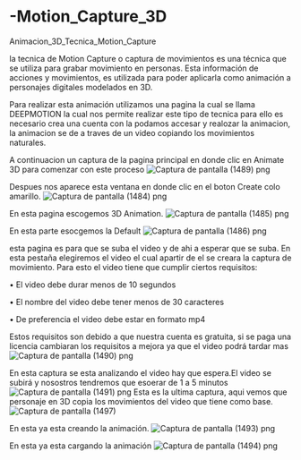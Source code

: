 # -Motion_Capture_3D
Animacion_3D_Tecnica_Motion_Capture

la tecnica de Motion Capture o captura de movimientos es una técnica que se utiliza para grabar movimiento en personas. Esta información de acciones y movimientos, es utilizada para poder aplicarla como animación a personajes digitales modelados en 3D.

Para realizar esta animación utilizamos una pagina la cual se llama DEEPMOTION la cual nos permite realizar este tipo de tecnica para ello es necesario crea una cuenta con la podamos accesar y realozar la animacion, la animacion se de a traves de un video copiando los movimientos naturales.

A continuacion un captura de la pagina principal en donde clic en Animate 3D para comenzar con este proceso
![Captura de pantalla (1489) png](https://user-images.githubusercontent.com/71051834/145311407-1f55e23f-2641-4387-b383-3356a3db9afa.jpg)

Despues nos aparece esta ventana en donde clic en el boton Create colo amarillo.
![Captura de pantalla (1484) png](https://user-images.githubusercontent.com/71051834/145310975-7c2f8f97-060c-49fb-8d80-5bf67d0d8fdd.jpg)

En esta pagina escogemos 3D Animation.
![Captura de pantalla (1485) png](https://user-images.githubusercontent.com/71051834/145311028-da6b4d16-94b1-4075-a640-c2a9ab01fa76.jpg)

En esta parte esocgemos la Default
![Captura de pantalla (1486) png](https://user-images.githubusercontent.com/71051834/145311045-a35678ab-2199-4df9-8c12-726f3a5d8cf5.jpg)

esta pagina es para que se suba el video y de ahi a esperar que se suba.
En esta pestaña elegiremos el video el cual apartir de el se creara la captura de movimiento. Para esto el video tiene que cumplir ciertos requisitos:

•	El video debe durar menos de 10 segundos

•	El nombre del video debe tener menos de 30 caracteres

•	De preferencia el video debe estar en formato mp4

Estos requisitos son debido a que nuestra cuenta es gratuita, si se paga una licencia cambiaran los requisitos a mejora ya que el video podrá tardar mas
![Captura de pantalla (1490) png](https://user-images.githubusercontent.com/71051834/145311810-1d1c76d0-5db5-4479-8c1c-1cb466cd8563.jpg)

En esta captura se esta analizando el video hay que espera.El video se subirá y nosostros tendremos que esoerar de 1 a 5 minutos
![Captura de pantalla (1491) png](https://user-images.githubusercontent.com/71051834/145313000-1bd5e614-82dc-4136-b0e0-68728a975aff.jpg)
Esta es la ultima captura, aqui vemos que personaje en 3D copia los movimientos del video que tiene como base.
![Captura de pantalla (1497)](https://user-images.githubusercontent.com/71051834/145315377-c3286b6c-202c-467a-af56-817ecb2a9f36.png)


En esta ya esta creando la animación.
![Captura de pantalla (1493) png](https://user-images.githubusercontent.com/71051834/145313017-10c3c1d1-2148-4427-91a4-0f606d9f9c09.jpg)

En esta ya esta cargando la animación
![Captura de pantalla (1494) png](https://user-images.githubusercontent.com/71051834/145313044-27e94765-547b-4d0a-a17f-9a983a742e00.jpg)


